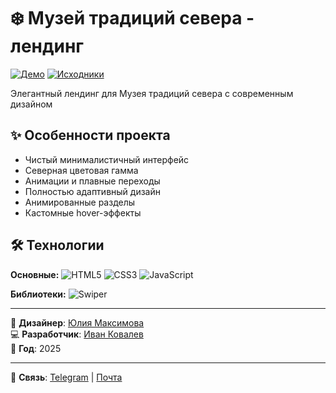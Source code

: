 # ❄️ Музей традиций севера - лендинг

[![Демо](https://img.shields.io/badge/-ДЕМО-1E88E5?style=for-the-badge)](https://example.com/museum-demo)
[![Исходники](https://img.shields.io/badge/-КОД-181717?style=for-the-badge&logo=github&logoColor=white)](https://github.com/username/museum-project)

Элегантный лендинг для Музея традиций севера с современным дизайном

## ✨ Особенности проекта

- Чистый минималистичный интерфейс
- Северная цветовая гамма
- Анимации и плавные переходы
- Полностью адаптивный дизайн
- Анимированные разделы
- Кастомные hover-эффекты


## 🛠 Технологии

**Основные:**
![HTML5](https://img.shields.io/badge/-HTML5-E34F26?style=for-the-badge&logo=html5&logoColor=white)
![CSS3](https://img.shields.io/badge/-CSS3-1572B6?style=for-the-badge&logo=css3&logoColor=white)
![JavaScript](https://img.shields.io/badge/-JavaScript-F7DF1E?style=for-the-badge&logo=javascript&logoColor=black)

**Библиотеки:**
![Swiper](https://img.shields.io/badge/-Swiper.js-6332F6?style=for-the-badge&logo=swiper&logoColor=white)

---

🎨 **Дизайнер**: [Юлия Максимова](https://www.behance.net/Ula_Maximova)  
💻 **Разработчик**: [Иван Ковалев](https://kovalev-site.ru)  
📅 **Год**: 2025

---

📩 **Связь**: [Telegram](https://t.me/x_kovalev) | [Почта](mailto:ivkovalevv@gmail.ru)

